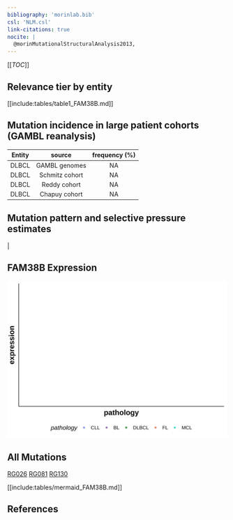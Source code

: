 ```yaml
---
bibliography: 'morinlab.bib'
csl: 'NLM.csl'
link-citations: true
nocite: |
  @morinMutationalStructuralAnalysis2013, 
---
```

[[_TOC_]]



## Relevance tier by entity

[[include:tables/table1_FAM38B.md]]

## Mutation incidence in large patient cohorts (GAMBL reanalysis)

|Entity|source        |frequency (%)|
|:------:|:--------------:|:-------------:|
|DLBCL |GAMBL genomes |NA           |
|DLBCL |Schmitz cohort|NA           |
|DLBCL |Reddy cohort  |NA           |
|DLBCL |Chapuy cohort |NA           |

## Mutation pattern and selective pressure estimates

|


## FAM38B Expression
![](images/gene_expression/FAM38B_by_pathology.svg)
<!-- ORIGIN: morinMutationalStructuralAnalysis2013 -->
<!-- DLBCL: morinMutationalStructuralAnalysis2013 -->

## All Mutations

[RG026](https://www.bcgsc.ca/downloads/morinlab/GAMBL/Morin_2013/RG026.html)
[RG081](https://www.bcgsc.ca/downloads/morinlab/GAMBL/Morin_2013/RG081.html)
[RG130](https://www.bcgsc.ca/downloads/morinlab/GAMBL/Morin_2013/RG130.html)

[[include:tables/mermaid_FAM38B.md]]

## References

